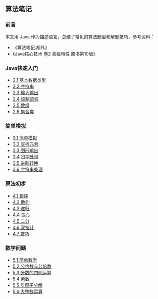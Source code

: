## 算法笔记

### 前言

本文用 Java 作为描述语言，总结了常见的算法题型和解题技巧，参考资料：

* 《算法笔记.胡凡》
* 《Java核心技术 卷2 高级特性 原书第10版》

### Java快速入门

* [2.1 基本数据类型](2.1基本数据类型.md)
* [2.2 字符串](2.2字符串.md)
* [2.3 输入输出](2.3输入输出.md)
* [2.4 控制流程](2.4控制流程.md)
* [2.5 数组](2.5数组.md)
* [2.6 集合类](2.6集合类.md)

### 简单模拟

* [3.1 简单模拟](3.1简单模拟.md)
* [3.2 查找元素](3.2查找元素.md)
* [3.3 图形输出](3.3图形输出.md)
* [3.4 日期处理](3.4日期处理.md)
* [3.5 进制转换](3.5进制转换.md)
* [3.6 字符串处理](3.6字符串处理.md)

### 算法初步

* [4.1 排序](4.1排序.md)
* [4.2 散列](4.2散列.md)
* [4.3 递归](4.3递归.md)
* [4.4 贪心](4.4贪心.md)
* [4.5 二分](4.5二分.md)
* [4.6 双指针](4.6双指针.md)
* [4.7 技巧](4.7技巧.md)

### 数学问题

* [5.1 简单数学](5.1简单数学.md)
* [5.2 公约数与公倍数](5.2公约数与公倍数.md)
* [5.3 分数的四则运算](5.3分数的四则运算.md)
* [5.4 素数](5.4素数.md)
* [5.5 质因子分解](5.5质因子分解.md)
* [5.6 大整数运算](5.6大整数运算.md)

